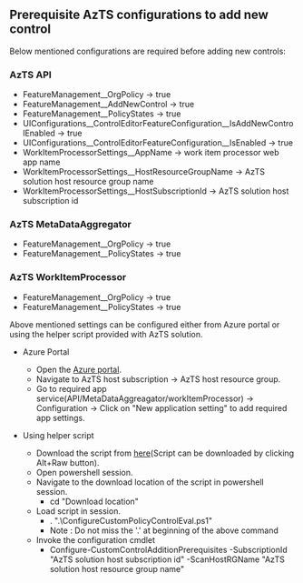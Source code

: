 ## Prerequisite AzTS configurations to add new control
Below mentioned configurations are required before adding new controls:

### AzTS API

- FeatureManagement__OrgPolicy -> true
- FeatureManagement__AddNewControl -> true
- FeatureManagement__PolicyStates -> true
- UIConfigurations__ControlEditorFeatureConfiguration__IsAddNewControlEnabled -> true
- UIConfigurations__ControlEditorFeatureConfiguration__IsEnabled -> true
- WorkItemProcessorSettings__AppName -> work item processor web app name
- WorkItemProcessorSettings__HostResourceGroupName -> AzTS solution host resource group name
- WorkItemProcessorSettings__HostSubscriptionId -> AzTS solution host subscription id

### AzTS MetaDataAggregator

- FeatureManagement__OrgPolicy -> true
- FeatureManagement__PolicyStates -> true

### AzTS WorkItemProcessor

- FeatureManagement__OrgPolicy -> true
- FeatureManagement__PolicyStates -> true

Above mentioned settings can be configured either from Azure portal or using the helper script provided with AzTS solution.

- Azure Portal
  - Open the [Azure portal](https://portal.azure.com/).
  - Navigate to AzTS host subscription -> AzTS host resource group.
  - Go to required app service(API/MetaDataAggreagator/workItemProcessor) -> Configuration -> Click on "New application setting" to add required app settings.

- Using helper script
  - Download the script from [here]()(Script can be downloaded by clicking Alt+Raw button).
  - Open powershell session.
  - Navigate to the download location of the script in powershell session.
    - cd "Download location"
  - Load script in session.
    - . ".\ConfigureCustomPolicyControlEval.ps1"
    - Note : Do not miss the '.' at beginning of the above command
  - Invoke the configuration cmdlet
    - Configure-CustomControlAdditionPrerequisites -SubscriptionId "AzTS solution host subscription id" -ScanHostRGName "AzTS solution host resource group name"
